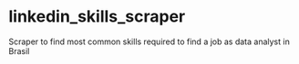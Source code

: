 # linkedin_skills_scraper
Scraper to find most common skills required to find a job as data analyst in Brasil
